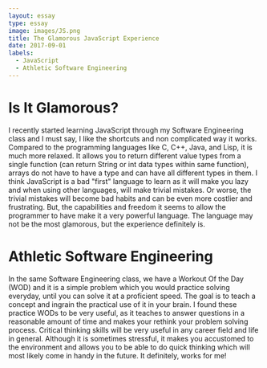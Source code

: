 ```yaml
---
layout: essay
type: essay
image: images/JS.png
title: The Glamorous JavaScript Experience
date: 2017-09-01
labels:
  - JavaScript
  - Athletic Software Engineering
---
```

# Is It Glamorous?
I recently started learning JavaScript through my Software Engineering class and I must say, I like
the shortcuts and non complicated way it works. Compared to the programming languages like C, C++, 
Java, and Lisp, it is much more relaxed. It allows you to return different value types from a single
function (can return String or int data types within same function), arrays do not have to have a type
and can have all different types in them. I think JavaScript is a bad "first" language to learn as it
will make you lazy and when using other languages, will make trivial mistakes. Or worse, the trivial
mistakes will become bad habits and can be even more costlier and frustrating. But, the capabilities
and freedom it seems to allow the programmer to have make it a very powerful language. The language 
may not be the most glamorous, but the experience definitely is. 

# Athletic Software Engineering
In the same Software Engineering class, we have a Workout Of the Day (WOD) and it is a simple problem
which you would practice solving everyday, until you can solve it at a proficient speed. The goal is 
to teach a concept and ingrain the practical use of it in your brain. I found these practice WODs to
be very useful, as it teaches to answer questions in a reasonable amount of time and makes your rethink
your problem solving process. Critical thinking skills will be very useful in any career field and life
in general. Although it is sometimes stressful, it makes you accustomed to the environment and allows 
you to be able to do quick thinking which will most likely come in handy in the future. It definitely,
works for me!
